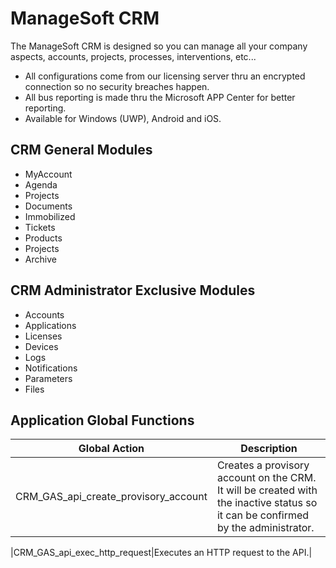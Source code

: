 # ManageSoft CRM

The ManageSoft CRM is designed so you can manage all your company aspects, accounts, projects, processes, interventions, etc...

- All configurations come from our licensing server thru an encrypted connection so no security breaches happen.
- All bus reporting is made thru the Microsoft APP Center for better reporting.
- Available for Windows (UWP), Android and iOS.

## CRM General Modules

- MyAccount
- Agenda
- Projects
- Documents
- Immobilized
- Tickets
- Products
- Projects
- Archive

## CRM Administrator Exclusive Modules

- Accounts
- Applications
- Licenses
- Devices
- Logs
- Notifications
- Parameters
- Files

## Application Global Functions


| Global Action | Description |
| ------ | ------ |
|CRM_GAS_api_create_provisory_account|Creates a provisory account on the CRM. It will be created with the inactive status so it can be confirmed by the administrator.|

|CRM_GAS_api_exec_http_request|Executes an HTTP request to the API.|


